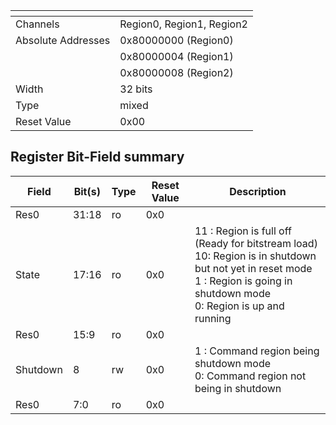| <!-- --> | <!-- -->    |
| --- | --- |
| Channels | Region0, Region1, Region2 |
| Absolute Addresses | 0x80000000 (Region0) |
| | 0x80000004 (Region1) |
| | 0x80000008 (Region2) |
| Width | 32 bits |
| Type | mixed |
| Reset Value | 0x00 |

 ## Register Bit-Field summary

| Field         | Bit(s)    | Type  | Reset Value | Description |
| --            | --        | --    | --    | -- |
| Res0          | 31:18   | ro    | 0x0   | |
| State         | 17:16   | ro    | 0x0   | 11 : Region is full off (Ready for bitstream load)<BR>10: Region is in shutdown but not yet in reset mode<BR>1 : Region is going in shutdown mode<BR>0: Region is up and running |
| Res0          | 15:9    | ro    | 0x0   | |
| Shutdown      | 8         | rw    | 0x0   | 1 : Command region being shutdown mode<BR>0: Command region not being in shutdown |
| Res0          | 7:0     | ro    | 0x0   | |





